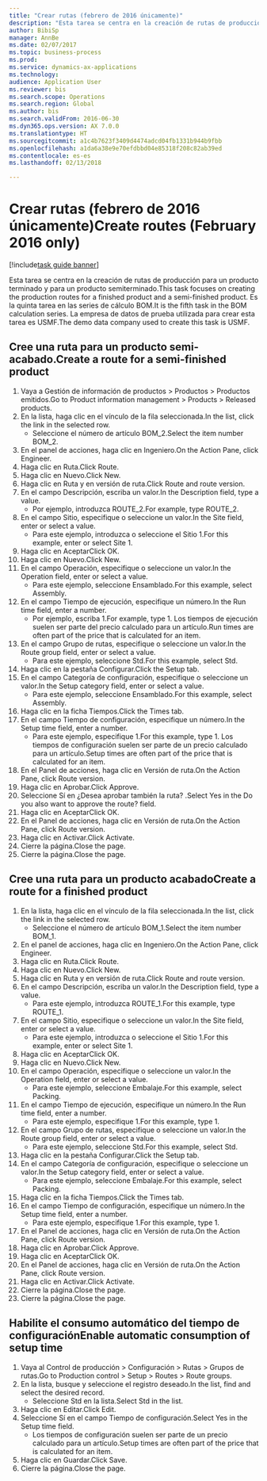 ```yaml
--- 
title: "Crear rutas (febrero de 2016 únicamente)"
description: "Esta tarea se centra en la creación de rutas de producción para un producto terminado y para un producto semiterminado."
author: BibiSp
manager: AnnBe
ms.date: 02/07/2017
ms.topic: business-process
ms.prod: 
ms.service: dynamics-ax-applications
ms.technology: 
audience: Application User
ms.reviewer: bis
ms.search.scope: Operations
ms.search.region: Global
ms.author: bis
ms.search.validFrom: 2016-06-30
ms.dyn365.ops.version: AX 7.0.0
ms.translationtype: HT
ms.sourcegitcommit: a1c4b7623f3409d4474adcd04fb1331b944b9fbb
ms.openlocfilehash: a1da6a38e9e70efdbbd04e85318f208c82ab39ed
ms.contentlocale: es-es
ms.lasthandoff: 02/13/2018

---
```

# <a name="create-routes-february-2016-only"></a><span data-ttu-id="e952f-103">Crear rutas (febrero de 2016 únicamente)</span><span class="sxs-lookup"><span data-stu-id="e952f-103">Create routes (February 2016 only)</span></span>

[!include[task guide banner](../../includes/task-guide-banner.md)]

<span data-ttu-id="e952f-104">Esta tarea se centra en la creación de rutas de producción para un producto terminado y para un producto semiterminado.</span><span class="sxs-lookup"><span data-stu-id="e952f-104">This task focuses on creating the production routes for a finished product and a semi-finished product.</span></span> <span data-ttu-id="e952f-105">Es la quinta tarea en las series de cálculo BOM.</span><span class="sxs-lookup"><span data-stu-id="e952f-105">It is the fifth task in the BOM calculation series.</span></span> <span data-ttu-id="e952f-106">La empresa de datos de prueba utilizada para crear esta tarea es USMF.</span><span class="sxs-lookup"><span data-stu-id="e952f-106">The demo data company used to create this task is USMF.</span></span>


## <a name="create-a-route-for-a-semi-finished-product"></a><span data-ttu-id="e952f-107">Cree una ruta para un producto semi-acabado.</span><span class="sxs-lookup"><span data-stu-id="e952f-107">Create a route for a semi-finished product</span></span>
1. <span data-ttu-id="e952f-108">Vaya a Gestión de información de productos > Productos > Productos emitidos.</span><span class="sxs-lookup"><span data-stu-id="e952f-108">Go to Product information management > Products > Released products.</span></span>
2. <span data-ttu-id="e952f-109">En la lista, haga clic en el vínculo de la fila seleccionada.</span><span class="sxs-lookup"><span data-stu-id="e952f-109">In the list, click the link in the selected row.</span></span>
    * <span data-ttu-id="e952f-110">Seleccione el número de artículo BOM_2.</span><span class="sxs-lookup"><span data-stu-id="e952f-110">Select the item number BOM_2.</span></span>  
3. <span data-ttu-id="e952f-111">En el panel de acciones, haga clic en Ingeniero.</span><span class="sxs-lookup"><span data-stu-id="e952f-111">On the Action Pane, click Engineer.</span></span>
4. <span data-ttu-id="e952f-112">Haga clic en Ruta.</span><span class="sxs-lookup"><span data-stu-id="e952f-112">Click Route.</span></span>
5. <span data-ttu-id="e952f-113">Haga clic en Nuevo.</span><span class="sxs-lookup"><span data-stu-id="e952f-113">Click New.</span></span>
6. <span data-ttu-id="e952f-114">Haga clic en Ruta y en versión de ruta.</span><span class="sxs-lookup"><span data-stu-id="e952f-114">Click Route and route version.</span></span>
7. <span data-ttu-id="e952f-115">En el campo Descripción, escriba un valor.</span><span class="sxs-lookup"><span data-stu-id="e952f-115">In the Description field, type a value.</span></span>
    * <span data-ttu-id="e952f-116">Por ejemplo, introduzca ROUTE_2.</span><span class="sxs-lookup"><span data-stu-id="e952f-116">For example, type ROUTE_2.</span></span>  
8. <span data-ttu-id="e952f-117">En el campo Sitio, especifique o seleccione un valor.</span><span class="sxs-lookup"><span data-stu-id="e952f-117">In the Site field, enter or select a value.</span></span>
    * <span data-ttu-id="e952f-118">Para este ejemplo, introduzca o seleccione el Sitio 1.</span><span class="sxs-lookup"><span data-stu-id="e952f-118">For this example, enter or select Site 1.</span></span>  
9. <span data-ttu-id="e952f-119">Haga clic en Aceptar</span><span class="sxs-lookup"><span data-stu-id="e952f-119">Click OK.</span></span>
10. <span data-ttu-id="e952f-120">Haga clic en Nuevo.</span><span class="sxs-lookup"><span data-stu-id="e952f-120">Click New.</span></span>
11. <span data-ttu-id="e952f-121">En el campo Operación, especifique o seleccione un valor.</span><span class="sxs-lookup"><span data-stu-id="e952f-121">In the Operation field, enter or select a value.</span></span>
    * <span data-ttu-id="e952f-122">Para este ejemplo, seleccione Ensamblado.</span><span class="sxs-lookup"><span data-stu-id="e952f-122">For this example, select Assembly.</span></span>  
12. <span data-ttu-id="e952f-123">En el campo Tiempo de ejecución, especifique un número.</span><span class="sxs-lookup"><span data-stu-id="e952f-123">In the Run time field, enter a number.</span></span>
    * <span data-ttu-id="e952f-124">Por ejemplo, escriba 1.</span><span class="sxs-lookup"><span data-stu-id="e952f-124">For example, type 1.</span></span> <span data-ttu-id="e952f-125">Los tiempos de ejecución suelen ser parte del precio calculado para un artículo.</span><span class="sxs-lookup"><span data-stu-id="e952f-125">Run times are often part of the price that is calculated for an item.</span></span>  
13. <span data-ttu-id="e952f-126">En el campo Grupo de rutas, especifique o seleccione un valor.</span><span class="sxs-lookup"><span data-stu-id="e952f-126">In the Route group field, enter or select a value.</span></span>
    * <span data-ttu-id="e952f-127">Para este ejemplo, seleccione Std.</span><span class="sxs-lookup"><span data-stu-id="e952f-127">For this example, select Std.</span></span>  
14. <span data-ttu-id="e952f-128">Haga clic en la pestaña Configurar.</span><span class="sxs-lookup"><span data-stu-id="e952f-128">Click the Setup tab.</span></span>
15. <span data-ttu-id="e952f-129">En el campo Categoría de configuración, especifique o seleccione un valor.</span><span class="sxs-lookup"><span data-stu-id="e952f-129">In the Setup category field, enter or select a value.</span></span>
    * <span data-ttu-id="e952f-130">Para este ejemplo, seleccione Ensamblado.</span><span class="sxs-lookup"><span data-stu-id="e952f-130">For this example, select Assembly.</span></span>  
16. <span data-ttu-id="e952f-131">Haga clic en la ficha Tiempos.</span><span class="sxs-lookup"><span data-stu-id="e952f-131">Click the Times tab.</span></span>
17. <span data-ttu-id="e952f-132">En el campo Tiempo de configuración, especifique un número.</span><span class="sxs-lookup"><span data-stu-id="e952f-132">In the Setup time field, enter a number.</span></span>
    * <span data-ttu-id="e952f-133">Para este ejemplo, especifique 1.</span><span class="sxs-lookup"><span data-stu-id="e952f-133">For this example, type 1.</span></span> <span data-ttu-id="e952f-134">Los tiempos de configuración suelen ser parte de un precio calculado para un artículo.</span><span class="sxs-lookup"><span data-stu-id="e952f-134">Setup times are often part of the price that is calculated for an item.</span></span>  
18. <span data-ttu-id="e952f-135">En el Panel de acciones, haga clic en Versión de ruta.</span><span class="sxs-lookup"><span data-stu-id="e952f-135">On the Action Pane, click Route version.</span></span>
19. <span data-ttu-id="e952f-136">Haga clic en Aprobar.</span><span class="sxs-lookup"><span data-stu-id="e952f-136">Click Approve.</span></span>
20. <span data-ttu-id="e952f-137">Seleccione Sí en ¿Desea aprobar también la ruta? .</span><span class="sxs-lookup"><span data-stu-id="e952f-137">Select Yes in the Do you also want to approve the route? field.</span></span>
21. <span data-ttu-id="e952f-138">Haga clic en Aceptar</span><span class="sxs-lookup"><span data-stu-id="e952f-138">Click OK.</span></span>
22. <span data-ttu-id="e952f-139">En el Panel de acciones, haga clic en Versión de ruta.</span><span class="sxs-lookup"><span data-stu-id="e952f-139">On the Action Pane, click Route version.</span></span>
23. <span data-ttu-id="e952f-140">Haga clic en Activar.</span><span class="sxs-lookup"><span data-stu-id="e952f-140">Click Activate.</span></span>
24. <span data-ttu-id="e952f-141">Cierre la página.</span><span class="sxs-lookup"><span data-stu-id="e952f-141">Close the page.</span></span>
25. <span data-ttu-id="e952f-142">Cierre la página.</span><span class="sxs-lookup"><span data-stu-id="e952f-142">Close the page.</span></span>

## <a name="create-a-route-for-a-finished-product"></a><span data-ttu-id="e952f-143">Cree una ruta para un producto acabado</span><span class="sxs-lookup"><span data-stu-id="e952f-143">Create a route for a finished product</span></span>
1. <span data-ttu-id="e952f-144">En la lista, haga clic en el vínculo de la fila seleccionada.</span><span class="sxs-lookup"><span data-stu-id="e952f-144">In the list, click the link in the selected row.</span></span>
    * <span data-ttu-id="e952f-145">Seleccione el número de artículo BOM_1.</span><span class="sxs-lookup"><span data-stu-id="e952f-145">Select the item number BOM_1.</span></span>  
2. <span data-ttu-id="e952f-146">En el panel de acciones, haga clic en Ingeniero.</span><span class="sxs-lookup"><span data-stu-id="e952f-146">On the Action Pane, click Engineer.</span></span>
3. <span data-ttu-id="e952f-147">Haga clic en Ruta.</span><span class="sxs-lookup"><span data-stu-id="e952f-147">Click Route.</span></span>
4. <span data-ttu-id="e952f-148">Haga clic en Nuevo.</span><span class="sxs-lookup"><span data-stu-id="e952f-148">Click New.</span></span>
5. <span data-ttu-id="e952f-149">Haga clic en Ruta y en versión de ruta.</span><span class="sxs-lookup"><span data-stu-id="e952f-149">Click Route and route version.</span></span>
6. <span data-ttu-id="e952f-150">En el campo Descripción, escriba un valor.</span><span class="sxs-lookup"><span data-stu-id="e952f-150">In the Description field, type a value.</span></span>
    * <span data-ttu-id="e952f-151">Para este ejemplo, introduzca ROUTE_1.</span><span class="sxs-lookup"><span data-stu-id="e952f-151">For this example, type ROUTE_1.</span></span>  
7. <span data-ttu-id="e952f-152">En el campo Sitio, especifique o seleccione un valor.</span><span class="sxs-lookup"><span data-stu-id="e952f-152">In the Site field, enter or select a value.</span></span>
    * <span data-ttu-id="e952f-153">Para este ejemplo, introduzca o seleccione el Sitio 1.</span><span class="sxs-lookup"><span data-stu-id="e952f-153">For this example, enter or select Site 1.</span></span>  
8. <span data-ttu-id="e952f-154">Haga clic en Aceptar</span><span class="sxs-lookup"><span data-stu-id="e952f-154">Click OK.</span></span>
9. <span data-ttu-id="e952f-155">Haga clic en Nuevo.</span><span class="sxs-lookup"><span data-stu-id="e952f-155">Click New.</span></span>
10. <span data-ttu-id="e952f-156">En el campo Operación, especifique o seleccione un valor.</span><span class="sxs-lookup"><span data-stu-id="e952f-156">In the Operation field, enter or select a value.</span></span>
    * <span data-ttu-id="e952f-157">Para este ejemplo, seleccione Embalaje.</span><span class="sxs-lookup"><span data-stu-id="e952f-157">For this example, select Packing.</span></span>  
11. <span data-ttu-id="e952f-158">En el campo Tiempo de ejecución, especifique un número.</span><span class="sxs-lookup"><span data-stu-id="e952f-158">In the Run time field, enter a number.</span></span>
    * <span data-ttu-id="e952f-159">Para este ejemplo, especifique 1.</span><span class="sxs-lookup"><span data-stu-id="e952f-159">For this example, type 1.</span></span>  
12. <span data-ttu-id="e952f-160">En el campo Grupo de rutas, especifique o seleccione un valor.</span><span class="sxs-lookup"><span data-stu-id="e952f-160">In the Route group field, enter or select a value.</span></span>
    * <span data-ttu-id="e952f-161">Para este ejemplo, seleccione Std.</span><span class="sxs-lookup"><span data-stu-id="e952f-161">For this example, select Std.</span></span>  
13. <span data-ttu-id="e952f-162">Haga clic en la pestaña Configurar.</span><span class="sxs-lookup"><span data-stu-id="e952f-162">Click the Setup tab.</span></span>
14. <span data-ttu-id="e952f-163">En el campo Categoría de configuración, especifique o seleccione un valor.</span><span class="sxs-lookup"><span data-stu-id="e952f-163">In the Setup category field, enter or select a value.</span></span>
    * <span data-ttu-id="e952f-164">Para este ejemplo, seleccione Embalaje.</span><span class="sxs-lookup"><span data-stu-id="e952f-164">For this example, select Packing.</span></span>  
15. <span data-ttu-id="e952f-165">Haga clic en la ficha Tiempos.</span><span class="sxs-lookup"><span data-stu-id="e952f-165">Click the Times tab.</span></span>
16. <span data-ttu-id="e952f-166">En el campo Tiempo de configuración, especifique un número.</span><span class="sxs-lookup"><span data-stu-id="e952f-166">In the Setup time field, enter a number.</span></span>
    * <span data-ttu-id="e952f-167">Para este ejemplo, especifique 1.</span><span class="sxs-lookup"><span data-stu-id="e952f-167">For this example, type 1.</span></span>  
17. <span data-ttu-id="e952f-168">En el Panel de acciones, haga clic en Versión de ruta.</span><span class="sxs-lookup"><span data-stu-id="e952f-168">On the Action Pane, click Route version.</span></span>
18. <span data-ttu-id="e952f-169">Haga clic en Aprobar.</span><span class="sxs-lookup"><span data-stu-id="e952f-169">Click Approve.</span></span>
19. <span data-ttu-id="e952f-170">Haga clic en Aceptar</span><span class="sxs-lookup"><span data-stu-id="e952f-170">Click OK.</span></span>
20. <span data-ttu-id="e952f-171">En el Panel de acciones, haga clic en Versión de ruta.</span><span class="sxs-lookup"><span data-stu-id="e952f-171">On the Action Pane, click Route version.</span></span>
21. <span data-ttu-id="e952f-172">Haga clic en Activar.</span><span class="sxs-lookup"><span data-stu-id="e952f-172">Click Activate.</span></span>
22. <span data-ttu-id="e952f-173">Cierre la página.</span><span class="sxs-lookup"><span data-stu-id="e952f-173">Close the page.</span></span>
23. <span data-ttu-id="e952f-174">Cierre la página.</span><span class="sxs-lookup"><span data-stu-id="e952f-174">Close the page.</span></span>

## <a name="enable-automatic-consumption-of-setup-time"></a><span data-ttu-id="e952f-175">Habilite el consumo automático del tiempo de configuración</span><span class="sxs-lookup"><span data-stu-id="e952f-175">Enable automatic consumption of setup time</span></span>
1. <span data-ttu-id="e952f-176">Vaya al Control de producción > Configuración > Rutas > Grupos de rutas.</span><span class="sxs-lookup"><span data-stu-id="e952f-176">Go to Production control > Setup > Routes > Route groups.</span></span>
2. <span data-ttu-id="e952f-177">En la lista, busque y seleccione el registro deseado.</span><span class="sxs-lookup"><span data-stu-id="e952f-177">In the list, find and select the desired record.</span></span>
    * <span data-ttu-id="e952f-178">Seleccione Std en la lista.</span><span class="sxs-lookup"><span data-stu-id="e952f-178">Select Std in the list.</span></span>  
3. <span data-ttu-id="e952f-179">Haga clic en Editar.</span><span class="sxs-lookup"><span data-stu-id="e952f-179">Click Edit.</span></span>
4. <span data-ttu-id="e952f-180">Seleccione Sí en el campo Tiempo de configuración.</span><span class="sxs-lookup"><span data-stu-id="e952f-180">Select Yes in the Setup time field.</span></span>
    * <span data-ttu-id="e952f-181">Los tiempos de configuración suelen ser parte de un precio calculado para un artículo.</span><span class="sxs-lookup"><span data-stu-id="e952f-181">Setup times are often part of the price that is calculated for an item.</span></span>  
5. <span data-ttu-id="e952f-182">Haga clic en Guardar.</span><span class="sxs-lookup"><span data-stu-id="e952f-182">Click Save.</span></span>
6. <span data-ttu-id="e952f-183">Cierre la página.</span><span class="sxs-lookup"><span data-stu-id="e952f-183">Close the page.</span></span>


